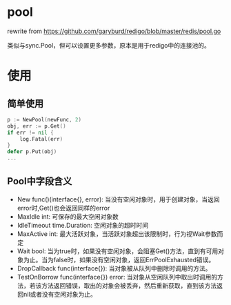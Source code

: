 # pool
rewrite from https://github.com/garyburd/redigo/blob/master/redis/pool.go

类似与sync.Pool，但可以设置更多参数，原本是用于redigo中的连接池的。

# 使用

## 简单使用

```go
p := NewPool(newFunc, 2)
obj, err := p.Get()
if err != nil {
	log.Fatal(err)
}
defer p.Put(obj)
...
```

## Pool中字段含义

* New func()(interface{}, error): 当没有空闲对象时，用于创建对象，当返回error时,Get()也会返回同样的error
* MaxIdle int: 可保存的最大空闲对象数
* IdleTimeout time.Duration: 空闲对象的超时时间
* MaxActive int: 最大活跃对象，当活跃对象超出该限制时，行为视Wait参数而定
* Wait bool: 当为true时，如果没有空闲对象，会阻塞Get()方法，直到有可用对象为止。当为false时，如果没有空闲对象，返回ErrPoolExhausted错误。
* DropCallback func(interface{}): 当对象被从队列中删除时调用的方法。
* TestOnBorrow func(interface{}) error: 当对象从空闲队列中取出时调用的方法，若该方法返回错误，取出的对象会被丢弃，然后重新获取，直到该方法返回nil或者没有空闲对象为止。